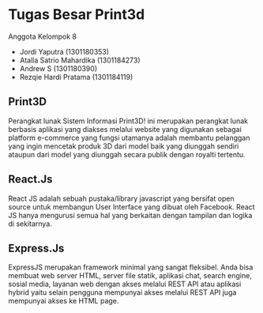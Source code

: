 # Tugas Besar Print3d

Anggota Kelompok 8

- Jordi Yaputra (1301180353)
- Atalla Satrio Mahardika (1301184273)
- Andrew S (1301180390)
- Rezqie Hardi Pratama (1301184119)

## Print3D
Perangkat lunak Sistem Informasi Print3D! ini merupakan perangkat lunak berbasis aplikasi yang diakses melalui website yang digunakan sebagai platform e-commerce yang fungsi utamanya adalah membantu pelanggan yang ingin mencetak produk 3D dari model baik yang diunggah sendiri ataupun dari model yang diunggah secara publik dengan royalti tertentu.
## React.Js
React JS adalah sebuah pustaka/library javascript yang bersifat open source untuk membangun User Interface yang dibuat oleh Facebook. React JS hanya mengurusi semua hal yang berkaitan dengan tampilan dan logika di sekitarnya.
## Express.Js
ExpressJS merupakan framework minimal yang sangat fleksibel. Anda bisa membuat web server HTML, server file statik, aplikasi chat, search engine, sosial media, layanan web dengan akses melalui REST API atau aplikasi hybrid yaitu selain pengguna mempunyai akses melalui REST API juga mempunyai akses ke HTML page.
